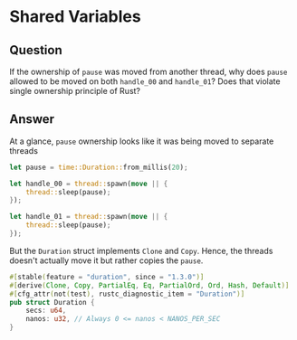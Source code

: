 # Shared Variables

## Question
If the ownership of `pause` was moved from another thread, why does `pause` allowed to be moved on both `handle_00` and `handle_01`? Does that violate single ownership principle of Rust?

## Answer

At a glance, `pause` ownership looks like it was being moved to separate threads
```rust
let pause = time::Duration::from_millis(20);

let handle_00 = thread::spawn(move || {
    thread::sleep(pause);
});

let handle_01 = thread::spawn(move || {
    thread::sleep(pause);
});

```

But the `Duration` struct implements `Clone` and `Copy`. Hence, the threads
doesn't actually move it but rather copies the `pause`.
```rust
#[stable(feature = "duration", since = "1.3.0")]
#[derive(Clone, Copy, PartialEq, Eq, PartialOrd, Ord, Hash, Default)]
#[cfg_attr(not(test), rustc_diagnostic_item = "Duration")]
pub struct Duration {
    secs: u64,
    nanos: u32, // Always 0 <= nanos < NANOS_PER_SEC
}
```